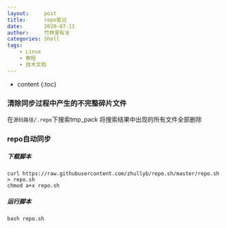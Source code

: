 ```yaml
---
layout:     post
title:      repo笔记
date:       2020-07-11
author:     竹林里有冰
categories: Shell
tags:
    - Linux
    - 教程
    - 技术文档
---
```


* content
{:toc}

### 清除同步过程中产生的不完整碎片文件

在```源码路径/.repo```下搜索tmp_pack
将搜索结果中出现的所有文件全部删除

### repo自动同步

##### 下载脚本

```
curl https://raw.githubusercontent.com/zhullyb/repo.sh/master/repo.sh > repo.sh
chmod a+x repo.sh
```

##### 运行脚本

```
bash repo.sh
```

